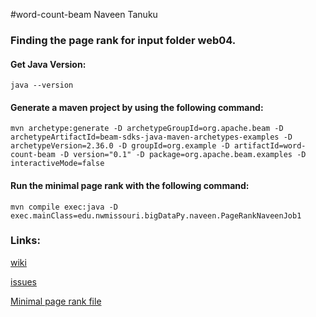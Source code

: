 #word-count-beam
Naveen Tanuku

### Finding the page rank for input folder web04.


#### Get Java Version:
```
java --version

```


#### Generate a maven project by using the following command: 

```
mvn archetype:generate -D archetypeGroupId=org.apache.beam -D archetypeArtifactId=beam-sdks-java-maven-archetypes-examples -D archetypeVersion=2.36.0 -D groupId=org.example -D artifactId=word-count-beam -D version="0.1" -D package=org.apache.beam.examples -D interactiveMode=false

```

#### Run the minimal page rank with the following command: 

```
mvn compile exec:java -D exec.mainClass=edu.nwmissouri.bigDataPy.naveen.PageRankNaveenJob1

```


### Links: 

[wiki](https://github.com/NaveenTanuku/PySpark-Sec01-02/wiki/Naveen-Tanuku)

[issues](https://github.com/NaveenTanuku/PySpark-Sec01-02/issues)

[Minimal page rank file](https://github.com/NaveenTanuku/PySpark-Sec01-02/tree/main/Naveen_Tanuku/apache-beam-java/src/main/java/edu/nwmissouri/bigDataPy/naveen)




